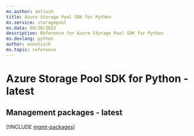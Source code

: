 ```yaml
---
ms.author: antisch
title: Azure Storage Pool SDK for Python
ms.service: storagepool
ms.data: 09/28/2022
description: Reference for Azure Storage Pool SDK for Python
ms.devlang: python
author: annatisch
ms.topic: reference
---
```

# Azure Storage Pool SDK for Python - latest

## Management packages - latest
[!INCLUDE [mgmt-packages](storage-pool-mgmt-index.md)]